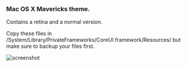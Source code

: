 ### Mac OS X Mavericks theme.

Contains a retina and a normal version.

Copy these files in /System/Library/PrivateFrameworks/CoreUI.framework/Resources/ but make sure to backup your files first.

![screenshot](http://paste.unixhub.net/index.php/HnXWD/)


